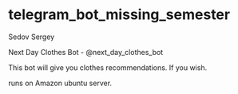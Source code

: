 # telegram_bot_missing_semester

Sedov Sergey

Next Day Clothes Bot - @next_day_clothes_bot

This bot will give you clothes recommendations. If you wish.

runs on Amazon ubuntu server.
